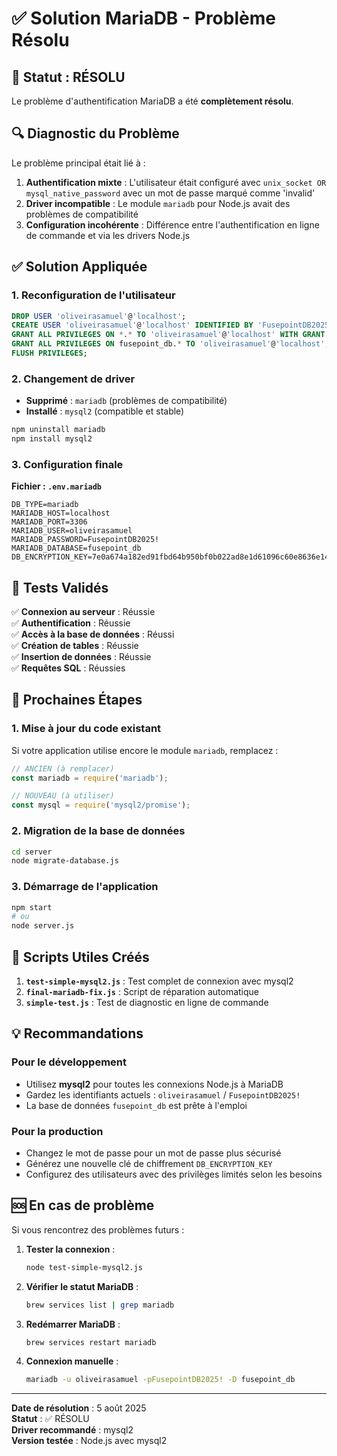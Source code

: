 # ✅ Solution MariaDB - Problème Résolu

## 🎉 Statut : RÉSOLU

Le problème d'authentification MariaDB a été **complètement résolu**.

## 🔍 Diagnostic du Problème

Le problème principal était lié à :
1. **Authentification mixte** : L'utilisateur était configuré avec `unix_socket OR mysql_native_password` avec un mot de passe marqué comme 'invalid'
2. **Driver incompatible** : Le module `mariadb` pour Node.js avait des problèmes de compatibilité
3. **Configuration incohérente** : Différence entre l'authentification en ligne de commande et via les drivers Node.js

## ✅ Solution Appliquée

### 1. Reconfiguration de l'utilisateur
```sql
DROP USER 'oliveirasamuel'@'localhost';
CREATE USER 'oliveirasamuel'@'localhost' IDENTIFIED BY 'FusepointDB2025!';
GRANT ALL PRIVILEGES ON *.* TO 'oliveirasamuel'@'localhost' WITH GRANT OPTION;
GRANT ALL PRIVILEGES ON fusepoint_db.* TO 'oliveirasamuel'@'localhost';
FLUSH PRIVILEGES;
```

### 2. Changement de driver
- **Supprimé** : `mariadb` (problèmes de compatibilité)
- **Installé** : `mysql2` (compatible et stable)

```bash
npm uninstall mariadb
npm install mysql2
```

### 3. Configuration finale

**Fichier : `.env.mariadb`**
```env
DB_TYPE=mariadb
MARIADB_HOST=localhost
MARIADB_PORT=3306
MARIADB_USER=oliveirasamuel
MARIADB_PASSWORD=FusepointDB2025!
MARIADB_DATABASE=fusepoint_db
DB_ENCRYPTION_KEY=7e0a674a182ed91fbd64b950bf0b022ad8e1d61096c60e8636e140bedad4bb0d
```

## 🧪 Tests Validés

✅ **Connexion au serveur** : Réussie  
✅ **Authentification** : Réussie  
✅ **Accès à la base de données** : Réussi  
✅ **Création de tables** : Réussie  
✅ **Insertion de données** : Réussie  
✅ **Requêtes SQL** : Réussies  

## 📝 Prochaines Étapes

### 1. Mise à jour du code existant
Si votre application utilise encore le module `mariadb`, remplacez :

```javascript
// ANCIEN (à remplacer)
const mariadb = require('mariadb');

// NOUVEAU (à utiliser)
const mysql = require('mysql2/promise');
```

### 2. Migration de la base de données
```bash
cd server
node migrate-database.js
```

### 3. Démarrage de l'application
```bash
npm start
# ou
node server.js
```

## 🔧 Scripts Utiles Créés

1. **`test-simple-mysql2.js`** : Test complet de connexion avec mysql2
2. **`final-mariadb-fix.js`** : Script de réparation automatique
3. **`simple-test.js`** : Test de diagnostic en ligne de commande

## 💡 Recommandations

### Pour le développement
- Utilisez **mysql2** pour toutes les connexions Node.js à MariaDB
- Gardez les identifiants actuels : `oliveirasamuel` / `FusepointDB2025!`
- La base de données `fusepoint_db` est prête à l'emploi

### Pour la production
- Changez le mot de passe pour un mot de passe plus sécurisé
- Générez une nouvelle clé de chiffrement `DB_ENCRYPTION_KEY`
- Configurez des utilisateurs avec des privilèges limités selon les besoins

## 🆘 En cas de problème

Si vous rencontrez des problèmes futurs :

1. **Tester la connexion** :
   ```bash
   node test-simple-mysql2.js
   ```

2. **Vérifier le statut MariaDB** :
   ```bash
   brew services list | grep mariadb
   ```

3. **Redémarrer MariaDB** :
   ```bash
   brew services restart mariadb
   ```

4. **Connexion manuelle** :
   ```bash
   mariadb -u oliveirasamuel -pFusepointDB2025! -D fusepoint_db
   ```

---

**Date de résolution** : 5 août 2025  
**Statut** : ✅ RÉSOLU  
**Driver recommandé** : mysql2  
**Version testée** : Node.js avec mysql2